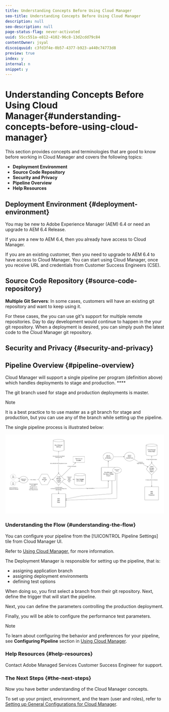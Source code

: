 ```yaml
---
title: Understanding Concepts Before Using Cloud Manager
seo-title: Understanding Concepts Before Using Cloud Manager
description: null
seo-description: null
page-status-flag: never-activated
uuid: 55cc551a-e812-4102-96c8-13d2cdd79c84
contentOwner: jsyal
discoiquuid: c3fd3f4e-0b57-4377-b923-a440c74773d8
preview: true
index: y
internal: n
snippet: y
---
```


# Understanding Concepts Before Using Cloud Manager{#understanding-concepts-before-using-cloud-manager}

This section provides concepts and terminologies that are good to know before working in Cloud Manager and covers the following topics:

* **Deployment Environment**
* **Source Code Repository**
* **Security and Privacy**
* **Pipeline Overview**
* **Help Resources**

## Deployment Environment {#deployment-environment}

You may be new to Adobe Experience Manager (AEM) 6.4 or need an upgrade to AEM 6.4 Release.

If you are a new to AEM 6.4, then you already have access to Cloud Manager.

If you are an existing customer, then you need to upgrade to AEM 6.4 to have access to Cloud Manager. You can start using Cloud Manager, once you receive URL and credentials from Customer Success Engineers (CSE).

<!-- 

Comment Type: annotation
Last Modified By: ptager
Last Modified Date: 2018-05-02T17:19:24.147-0400

Section is redundant with the section in the Overview topic

 -->

## Source Code Repository {#source-code-repository}

**Multiple Git Servers**: In some cases, customers will have an existing git repository and want to keep using it.

For these cases, the you can use git's support for multiple remote repositories. Day to day development would continue to happen in the your git repository. When a deployment is desired, you can simply push the latest code to the Cloud Manager git repository.

<!-- 

Comment Type: annotation
Last Modified By: ptager
Last Modified Date: 2018-05-02T17:20:46.002-0400

Looks like we lost some content, compared to the previous version

 -->

## Security and Privacy {#security-and-privacy}

<!-- 

Comment Type: annotation
Last Modified By: jsyal
Last Modified Date: 2018-04-21T02:38:21.417-0400

Query for Brad B.

 -->

## Pipeline Overview {#pipeline-overview}

Cloud Manager will support a single pipeline per program (definition above) which handles deployments to stage and production. ****

The git branch used for stage and production deployments is master.

>[!NOTE]
>
>It is a best practice to to use master as a git branch for stage and production, but you can use any of the branch while setting up the pipeline.

The single pipeline process is illustrated below:

![](assets/screen_shot_2018-04-30at30318pm.png)

### Understanding the Flow {#understanding-the-flow}

You can configure your pipeline from the [!UICONTROL Pipeline Settings] tile from Cloud Manager UI.

Refer to [Using Cloud Manager,](hhttps://helpx.adobe.com/experience-manager/cloud-manager/using/using-cloud-manager.html) for more information.

The Deployment Manager is responsible for setting up the pipeline, that is:

* assigning application branch
* assigning deployment environments
* defining test options

When doing so, you first select a branch from their git repository. Next, define the trigger that will start the pipeline.

Next, you can define the parameters controlling the production deployment.

Finally, you will be able to configure the performance test parameters.

>[!NOTE]
>
>To learn about configuring the behavior and preferences for your pipeline, see **Configuring Pipeline** section in [Using Cloud Manager](using-cloud-manager.md).

### Help Resources {#help-resources}

Contact Adobe Managed Services Customer Success Engineer for support.

### The Next Steps {#the-next-steps}

Now you have better understanding of the Cloud Manager concepts.

To set up your project, environment, and the team (user and roles), refer to [Setting up General Configurations for Cloud Manager](setting-configurations-for-cloud-manager.md).
